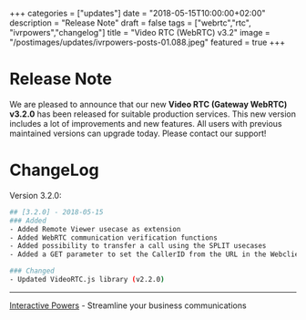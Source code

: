 +++
categories = ["updates"]
date = "2018-05-15T10:00:00+02:00"
description = "Release Note"
draft = false
tags = ["webrtc","rtc", "ivrpowers","changelog"]
title = "Video RTC (WebRTC) v3.2"
image = "/postimages/updates/ivrpowers-posts-01.088.jpeg"
featured = true
+++

# Release Note

We are pleased to announce that our new **Video RTC (Gateway WebRTC) v3.2.0** has been released for suitable production services. This new version includes a lot of improvements and new features. All users with previous maintained versions can upgrade today. Please contact our support!

# ChangeLog

Version 3.2.0:
```bash
## [3.2.0] - 2018-05-15
### Added
- Added Remote Viewer usecase as extension
- Added WebRTC communication verification functions
- Added possibility to transfer a call using the SPLIT usecases
- Added a GET parameter to set the CallerID from the URL in the Webclient usecase

### Changed
- Updated VideoRTC.js library (v2.2.0)
```

---
[Interactive Powers](http://www.ivrpowers.com/) - Streamline your business communications

